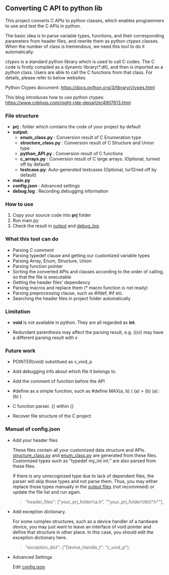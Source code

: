 ## Converting C API to python lib
This project converts C APIs to python classes, which enables programmers to use and test the C APIs in python.

The basic idea is to parse variable types, functions, and their corresponding parameters from header files, 
and rewrite them as python *ctypes* classes. 
When the number of class is tremendous, we need this tool to do it automatically.

*ctypes* is a standard python library which is used to call C codes. 
The C code is firstly compiled as a dynamic library(*.dll), and then is imported as a python class. 
Users are able to call the C functions from that class. 
For details, please refer to below websites.

Python Ctypes document:
https://docs.python.org/3/library/ctypes.html

This blog introduces how to use python ctypes:
https://www.cnblogs.com/night-ride-depart/p/4907613.html

### File structure
+ **prj** : folder which contains the code of your project by default
+ <span id="output">**output**</span>:
    + **enum_class.py** : Conversion result of C Enumeration type
    + **structure_class.py** : Conversion result of C Structure and Union type
    + **python_API.py** : Conversion result of C functions
    + **c_arrays.py** : Conversion result of C large arrays. (Optional, turned off by default)
    + **testcase.py**: Auto-generated testcases (Optional, tur12ned off by default)
+ **main.py** 
+ **config.json** : Advanced settings
+ <span id="debug_log">**debug.log**</span> : Recording debugging information


### How to use
1. Copy your source code into **prj** folder
2. Run main.py
3. Check the result in [output](#output) and [debug_log](#debug_log). 

### What this tool can do
+ Parsing C comment
+ Parsing typedef clause and getting our customized variable types
+ Parsing Array, Enum, Structure, Union
+ Parsing function pointer
+ Sorting the converted APIs and classes according to the order of calling, so that the file is executable
+ Getting the header files' dependency
+ Parsing macros and replace them (* macro function is not ready)
+ Parsing preprocessing clause, such as #ifdef, #if etc.
+ Searching the header files in project folder automatically


### Limitation 
+ **void** is not available in python. They are all regarded as **int**.
   
+ Redundant parenthesis may affect the parsing result, e.g. ((x)) may have a different parsing result with x


### Future work

+ POINTER(void) substitued as c_void_p

+ Add debugging info about which file it belongs to.

+ Add the comment of function before the API

+ \#define as a simple function, such as \#define MAX(a, b) ( (a) > (b) (a) : (b) )
   
+ C function parser. {} within {}

+ Recover file structure of the C project



### <span id="edit_config">Manual of config.json </span>

+ Add your header files
  
  These files contain all your customized data structure and APIs. [structure_class.py](#output) and
  [enum_class.py](#output) are  generated from these files. Customized types such as "typedef my_int int;" 
  are also parsed from these files. 
  
  If there is any unrecognized type due to lack of dependent files, the parser will skip those types and
  not parse them. Thus, you may either replace those types manually in the [output files](#output) (not recommned)
   or update the file list and run again.
     > "header_files": ["your_prj_folder\\\a.h", ""your_prj_folder\\\lib\\\\*.h""],
  
  
+ Add exception dictionary.
  
  For some complex structures, such as a device handler of a hardware device, you may just want to leave an interface of 
  void pointer and define that structure in other place. In this case, you should edit the exception dictionary here.
  
  >"exception_dict": {"Device_Handle_t": "c_void_p"},
  

+ Advanced Settings
  
   Edit [config.json](#edit_config) 





